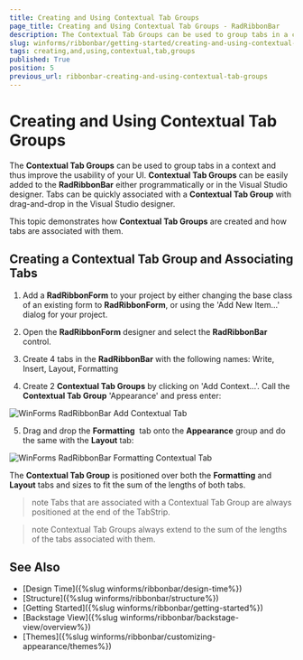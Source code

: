 ```yaml
---
title: Creating and Using Contextual Tab Groups
page_title: Creating and Using Contextual Tab Groups - RadRibbonBar
description: The Contextual Tab Groups can be used to group tabs in a context and thus improve the usability of your UI.
slug: winforms/ribbonbar/getting-started/creating-and-using-contextual-tab-groups
tags: creating,and,using,contextual,tab,groups
published: True
position: 5
previous_url: ribbonbar-creating-and-using-contextual-tab-groups
---
```


# Creating and Using Contextual Tab Groups

The __Contextual Tab Groups__ can be used to group tabs in a context and thus improve the usability of your UI. __Contextual Tab Groups__ can be easily added to the __RadRibbonBar__ either programmatically or in the Visual Studio designer. Tabs can be quickly associated with a __Contextual Tab Group__ with drag-and-drop in the Visual Studio designer.

This topic demonstrates how __Contextual Tab Groups__ are created and how tabs are associated with them.

## Creating a Contextual Tab Group and Associating Tabs

1. Add a __RadRibbonForm__ to your project by either changing the base class of an existing form to __RadRibbonForm__, or using the 'Add New Item...' dialog for your project.

2. Open the __RadRibbonForm__ designer and select the __RadRibbonBar__ control.

3. Create 4 tabs in the __RadRibbonBar__ with the following names: Write, Insert, Layout, Formatting

4. Create 2 __Contextual Tab Groups__ by clicking on 'Add Context...'. Call the __Contextual Tab Group__ 'Appearance' and press enter:

![WinForms RadRibbonBar Add Contextual Tab](images/ribbonbar-creating-and-using-contextual-tab-groups001.png)

5. Drag and drop the __Formatting__  tab onto the __Appearance__ group and do the same with the __Layout__ tab:

![WinForms RadRibbonBar Formatting Contextual Tab](images/ribbonbar-creating-and-using-contextual-tab-groups002.png)

The __Contextual Tab Group__ is positioned over both the __Formatting__ and __Layout__ tabs and sizes to fit the sum of the lengths of both tabs.

>note Tabs that are associated with a Contextual Tab Group are always positioned at the end of the TabStrip.
>

>note Contextual Tab Groups always extend to the sum of the lengths of the tabs associated with them.
>

## See Also

* [Design Time]({%slug winforms/ribbonbar/design-time%})
* [Structure]({%slug winforms/ribbonbar/structure%})
* [Getting Started]({%slug winforms/ribbonbar/getting-started%})
* [Backstage View]({%slug winforms/ribbonbar/backstage-view/overview%})
* [Themes]({%slug winforms/ribbonbar/customizing-appearance/themes%})
